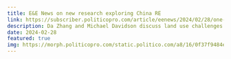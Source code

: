 ```yaml
---
title: E&E News on new research exploring China RE
link: https://subscriber.politicopro.com/article/eenews/2024/02/28/one-threat-to-chinas-clean-energy-transition-lack-of-available-land-00143593
description: Da Zhang and Michael Davidson discuss land use challenges of meeting carbon neutrality
date: 2024-02-28
featured: true
img: https://morph.politicopro.com/static.politico.com/a8/16/0f37f9484ec9ac69f4b800ff1625/https-delivery-gettyimages.com/downloads/1711688618?w=860
---
```

